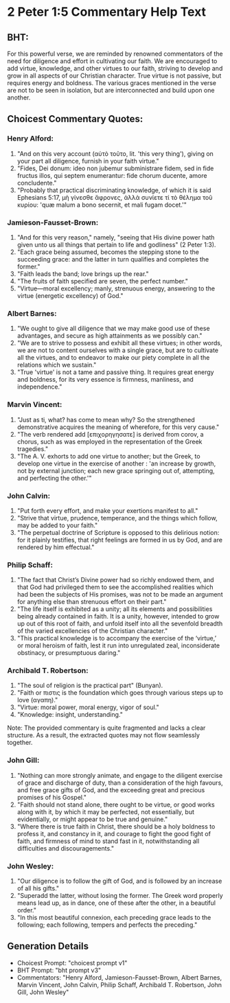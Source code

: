 # 2 Peter 1:5 Commentary Help Text

## BHT:
For this powerful verse, we are reminded by renowned commentators of the need for diligence and effort in cultivating our faith. We are encouraged to add virtue, knowledge, and other virtues to our faith, striving to develop and grow in all aspects of our Christian character. True virtue is not passive, but requires energy and boldness. The various graces mentioned in the verse are not to be seen in isolation, but are interconnected and build upon one another.

## Choicest Commentary Quotes:
### Henry Alford:
1. "And on this very account (αὐτὸ τοῦτο, lit. 'this very thing'), giving on your part all diligence, furnish in your faith virtue."
2. "Fides, Dei donum: ideo non jubemur subministrare fidem, sed in fide fructus illos, qui septem enumerantur: fide chorum ducente, amore concludente."
3. "Probably that practical discriminating knowledge, of which it is said Ephesians 5:17, μὴ γίνεσθε ἄφρονες, ἀλλὰ συνίετε τί τὸ θέλημα τοῦ κυρίου: 'quæ malum a bono secernit, et mali fugam docet.'"

### Jamieson-Fausset-Brown:
1. "And for this very reason," namely, "seeing that His divine power hath given unto us all things that pertain to life and godliness" (2 Peter 1:3).
2. "Each grace being assumed, becomes the stepping stone to the succeeding grace: and the latter in turn qualifies and completes the former."
3. "Faith leads the band; love brings up the rear."
4. "The fruits of faith specified are seven, the perfect number."
5. "Virtue—moral excellency; manly, strenuous energy, answering to the virtue (energetic excellency) of God."

### Albert Barnes:
1. "We ought to give all diligence that we may make good use of these advantages, and secure as high attainments as we possibly can."
2. "We are to strive to possess and exhibit all these virtues; in other words, we are not to content ourselves with a single grace, but are to cultivate all the virtues, and to endeavor to make our piety complete in all the relations which we sustain."
3. "True 'virtue' is not a tame and passive thing. It requires great energy and boldness, for its very essence is firmness, manliness, and independence."

### Marvin Vincent:
1. "Just as ti, what? has come to mean why? So the strengthened demonstrative acquires the meaning of wherefore, for this very cause."
2. "The verb rendered add [επιχορηγησατε] is derived from corov, a chorus, such as was employed in the representation of the Greek tragedies."
3. "The A. V. exhorts to add one virtue to another; but the Greek, to develop one virtue in the exercise of another : 'an increase by growth, not by external junction; each new grace springing out of, attempting, and perfecting the other.'"

### John Calvin:
1. "Put forth every effort, and make your exertions manifest to all."
2. "Strive that virtue, prudence, temperance, and the things which follow, may be added to your faith."
3. "The perpetual doctrine of Scripture is opposed to this delirious notion: for it plainly testifies, that right feelings are formed in us by God, and are rendered by him effectual."

### Philip Schaff:
1. "The fact that Christ’s Divine power had so richly endowed them, and that God had privileged them to see the accomplished realities which had been the subjects of His promises, was not to be made an argument for anything else than strenuous effort on their part." 
2. "The life itself is exhibited as a unity; all its elements and possibilities being already contained in faith. It is a unity, however, intended to grow up out of this root of faith, and unfold itself into all the sevenfold breadth of the varied excellencies of the Christian character."
3. "This practical knowledge is to accompany the exercise of the ‘virtue,’ or moral heroism of faith, lest it run into unregulated zeal, inconsiderate obstinacy, or presumptuous daring."

### Archibald T. Robertson:
1. "The soul of religion is the practical part" (Bunyan).
2. "Faith or πιστις is the foundation which goes through various steps up to love (αγαπη)."
3. "Virtue: moral power, moral energy, vigor of soul."
4. "Knowledge: insight, understanding."

Note: The provided commentary is quite fragmented and lacks a clear structure. As a result, the extracted quotes may not flow seamlessly together.

### John Gill:
1. "Nothing can more strongly animate, and engage to the diligent exercise of grace and discharge of duty, than a consideration of the high favours, and free grace gifts of God, and the exceeding great and precious promises of his Gospel."
2. "Faith should not stand alone, there ought to be virtue, or good works along with it, by which it may be perfected, not essentially, but evidentially, or might appear to be true and genuine."
3. "Where there is true faith in Christ, there should be a holy boldness to profess it, and constancy in it, and courage to fight the good fight of faith, and firmness of mind to stand fast in it, notwithstanding all difficulties and discouragements."

### John Wesley:
1. "Our diligence is to follow the gift of God, and is followed by an increase of all his gifts."
2. "Superadd the latter, without losing the former. The Greek word properly means lead up, as in dance, one of these after the other, in a beautiful order."
3. "In this most beautiful connexion, each preceding grace leads to the following; each following, tempers and perfects the preceding."


## Generation Details
- Choicest Prompt: "choicest prompt v1"
- BHT Prompt: "bht prompt v3"
- Commentators: "Henry Alford, Jamieson-Fausset-Brown, Albert Barnes, Marvin Vincent, John Calvin, Philip Schaff, Archibald T. Robertson, John Gill, John Wesley"
